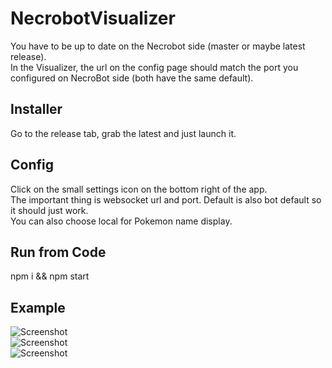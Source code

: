 # NecrobotVisualizer

You have to be up to date on the Necrobot side (master or maybe latest release).  
In the Visualizer, the url on the config page should match the port you configured on NecroBot side (both have the same default).

## Installer

Go to the release tab, grab the latest and just launch it.

## Config

Click on the small settings icon on the bottom right of the app.  
The important thing is websocket url and port. Default is also bot default so it should just work.  
You can also choose local for Pokemon name display.

## Run from Code

npm i && npm start

## Example

![Screenshot](https://github.com/nicoschmitt/necrobotvisualizer/blob/master/screenshots/01.png?raw=true)  
![Screenshot](https://github.com/nicoschmitt/necrobotvisualizer/blob/master/screenshots/02.png?raw=true)  
![Screenshot](https://github.com/nicoschmitt/necrobotvisualizer/blob/master/screenshots/03.png?raw=true)  
